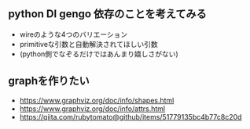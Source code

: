 ## python DI gengo 依存のことを考えてみる

- wireのような4つのバリエーション
- primitiveな引数と自動解決されてほしい引数
- (python側でなぞるだけではあんまり嬉しさがない)

## graphを作りたい

- https://www.graphviz.org/doc/info/shapes.html
- https://www.graphviz.org/doc/info/attrs.html
- https://qiita.com/rubytomato@github/items/51779135bc4b77c8c20d
